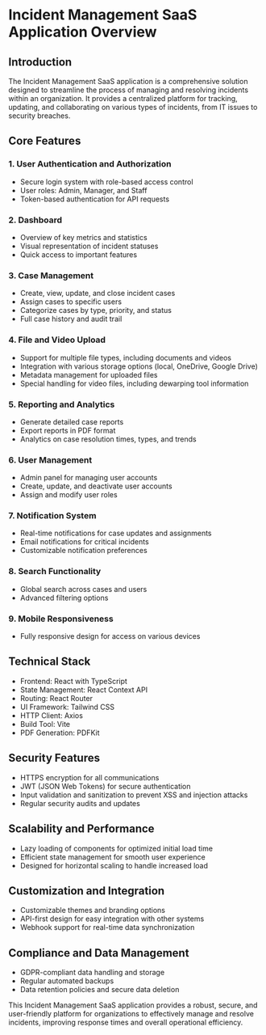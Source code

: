 # Incident Management SaaS Application Overview

## Introduction

The Incident Management SaaS application is a comprehensive solution designed to streamline the process of managing and resolving incidents within an organization. It provides a centralized platform for tracking, updating, and collaborating on various types of incidents, from IT issues to security breaches.

## Core Features

### 1. User Authentication and Authorization

- Secure login system with role-based access control
- User roles: Admin, Manager, and Staff
- Token-based authentication for API requests

### 2. Dashboard

- Overview of key metrics and statistics
- Visual representation of incident statuses
- Quick access to important features

### 3. Case Management

- Create, view, update, and close incident cases
- Assign cases to specific users
- Categorize cases by type, priority, and status
- Full case history and audit trail

### 4. File and Video Upload

- Support for multiple file types, including documents and videos
- Integration with various storage options (local, OneDrive, Google Drive)
- Metadata management for uploaded files
- Special handling for video files, including dewarping tool information

### 5. Reporting and Analytics

- Generate detailed case reports
- Export reports in PDF format
- Analytics on case resolution times, types, and trends

### 6. User Management

- Admin panel for managing user accounts
- Create, update, and deactivate user accounts
- Assign and modify user roles

### 7. Notification System

- Real-time notifications for case updates and assignments
- Email notifications for critical incidents
- Customizable notification preferences

### 8. Search Functionality

- Global search across cases and users
- Advanced filtering options

### 9. Mobile Responsiveness

- Fully responsive design for access on various devices

## Technical Stack

- Frontend: React with TypeScript
- State Management: React Context API
- Routing: React Router
- UI Framework: Tailwind CSS
- HTTP Client: Axios
- Build Tool: Vite
- PDF Generation: PDFKit

## Security Features

- HTTPS encryption for all communications
- JWT (JSON Web Tokens) for secure authentication
- Input validation and sanitization to prevent XSS and injection attacks
- Regular security audits and updates

## Scalability and Performance

- Lazy loading of components for optimized initial load time
- Efficient state management for smooth user experience
- Designed for horizontal scaling to handle increased load

## Customization and Integration

- Customizable themes and branding options
- API-first design for easy integration with other systems
- Webhook support for real-time data synchronization

## Compliance and Data Management

- GDPR-compliant data handling and storage
- Regular automated backups
- Data retention policies and secure data deletion

This Incident Management SaaS application provides a robust, secure, and user-friendly platform for organizations to effectively manage and resolve incidents, improving response times and overall operational efficiency.